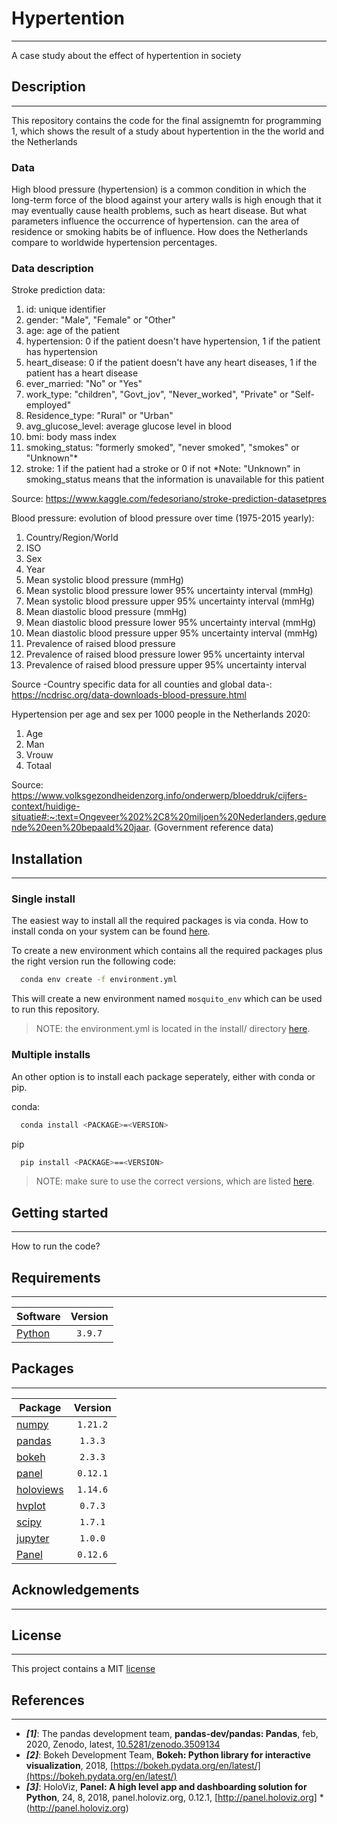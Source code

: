 # Hypertention
* * *
A case study about the effect of hypertention in society

## Description
* * *
This repository contains the code for the final assignemtn for programming 1, which shows the result of a study about hypertention in the the world and the Netherlands

### Data
High blood pressure (hypertension) is a common condition in which the long-term force of the blood against your artery walls is high enough that it may eventually cause health problems, such as heart disease. But what parameters influence the occurrence of hypertension. can the area of residence or smoking habits be of influence. How does the Netherlands compare to worldwide hypertension percentages. 


### Data description


Stroke prediction data:
1) id: unique identifier
2) gender: "Male", "Female" or "Other"
3) age: age of the patient
4) hypertension: 0 if the patient doesn't have hypertension, 1 if the patient has hypertension
5) heart_disease: 0 if the patient doesn't have any heart diseases, 1 if the patient has a heart disease
6) ever_married: "No" or "Yes"
7) work_type: "children", "Govt_jov", "Never_worked", "Private" or "Self-employed"
8) Residence_type: "Rural" or "Urban"
9) avg_glucose_level: average glucose level in blood
10) bmi: body mass index
11) smoking_status: "formerly smoked", "never smoked", "smokes" or "Unknown"*
12) stroke: 1 if the patient had a stroke or 0 if not
*Note: "Unknown" in smoking_status means that the information is unavailable for this patient

Source: https://www.kaggle.com/fedesoriano/stroke-prediction-datasetpres

Blood pressure: evolution of blood pressure over time (1975-2015 yearly):
1) Country/Region/World
2) ISO
3) Sex
4) Year
5) Mean systolic blood pressure (mmHg)
6) Mean systolic blood pressure lower 95% uncertainty interval (mmHg)
7) Mean systolic blood pressure upper 95% uncertainty interval (mmHg)
8) Mean diastolic blood pressure (mmHg)
9) Mean diastolic blood pressure lower 95% uncertainty interval (mmHg)
10) Mean diastolic blood pressure upper 95% uncertainty interval (mmHg)
11) Prevalence of raised blood pressure
12) Prevalence of raised blood pressure lower 95% uncertainty interval
13) Prevalence of raised blood pressure upper 95% uncertainty interval

Source -Country specific data for all counties and global data-: https://ncdrisc.org/data-downloads-blood-pressure.html

Hypertension per age and sex per 1000 people in the Netherlands 2020:
1) Age
2) Man
3) Vrouw
4) Totaal

Source: https://www.volksgezondheidenzorg.info/onderwerp/bloeddruk/cijfers-context/huidige-situatie#:~:text=Ongeveer%202%2C8%20miljoen%20Nederlanders,gedurende%20een%20bepaald%20jaar. (Government reference data)


## Installation
* * *

### Single install
The easiest way to install all the required packages is via conda. How to install conda on your system can be found [here](https://docs.anaconda.com/anaconda/install/index.html).

To create a new environment which contains all the required packages plus the right version run the following code:

```bash
  conda env create -f environment.yml
```

This will create a new environment named `mosquito_env` which can be used to run this repository.

> NOTE: the environment.yml is located in the install/ directory [here](install/environment.yml).

### Multiple installs
An other option is to install each package seperately, either with conda or pip.

conda:
```bash
  conda install <PACKAGE>=<VERSION>
```

pip
```bash
  pip install <PACKAGE>==<VERSION>
```

> NOTE: make sure to use the correct versions, which are listed [here](#packages).

## Getting started
* * *
How to run the code?


## Requirements
* * *
| Software                          | Version  |
| --------------------------------- | :------: |
| [Python](https://www.python.org/) | `3.9.7`  |    


## Packages
* * *
| Package                                | Version  |
| ---------------------------------------| :------: |
| [numpy](https://numpy.org/)            | `1.21.2` |
| [pandas](https://pandas.pydata.org/)   | `1.3.3`  |
| [bokeh](https://bokeh.org/)            | `2.3.3`  |
| [panel](https://panel.holoviz.org/)    | `0.12.1` |
| [holoviews](https://holoviews.org/)    | `1.14.6` |
| [hvplot](https://hvplot.holoviz.org/)  | `0.7.3`  |
| [scipy](https://scipy.org/)            | `1.7.1`  |
| [jupyter](https://jupyter.org/)        | `1.0.0`  |
| [Panel](http://https://panel.org/)     |`0.12.6`  |


## Acknowledgements
* * *



## License
* * * 
This project contains a MIT [license](./LICENSE.md)


## References
* * *

* ***[1]***: The pandas development team, **pandas-dev/pandas: Pandas**, feb, 2020, Zenodo, latest, [10.5281/zenodo.3509134](https://doi.org/10.5281/zenodo.3509134)
* ***[2]***: Bokeh Development Team, **Bokeh: Python library for interactive visualization**, 2018, [https://bokeh.pydata.org/en/latest/](https://bokeh.pydata.org/en/latest/)
* ***[3]***: HoloViz, **Panel: A high level app and dashboarding solution for Python**, 24, 8, 2018, panel.holoviz.org, 0.12.1, [http://panel.holoviz.org]
*(http://panel.holoviz.org) 

